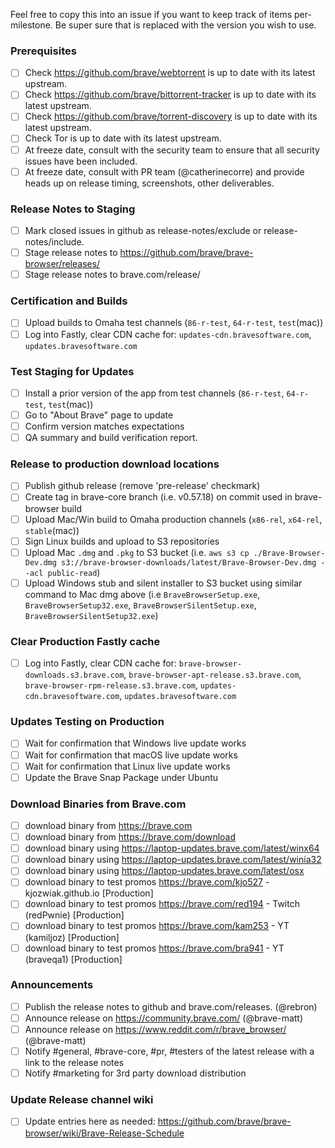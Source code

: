 Feel free to copy this into an issue if you want to keep track of items per-milestone.
Be super sure that <version> is replaced with the version you wish to use.

### Prerequisites

- [ ] Check https://github.com/brave/webtorrent is up to date with its latest upstream.
- [ ] Check https://github.com/brave/bittorrent-tracker is up to date with its latest upstream.
- [ ] Check https://github.com/brave/torrent-discovery is up to date with its latest upstream.
- [ ] Check Tor is up to date with its latest upstream.
- [ ] At freeze date, consult with the security team to ensure that all security issues have been included.
- [ ] At freeze date, consult with PR team (@catherinecorre) and provide heads up on release timing, screenshots, other deliverables.

### Release Notes to Staging
- [ ] Mark closed issues in github as release-notes/exclude or release-notes/include.
- [ ] Stage release notes to https://github.com/brave/brave-browser/releases/
- [ ] Stage release notes to brave.com/release/ 

### Certification and Builds
- [ ] Upload builds to Omaha test channels (`86-r-test`, `64-r-test`, `test`(mac))
- [ ] Log into Fastly, clear CDN cache for: `updates-cdn.bravesoftware.com`, `updates.bravesoftware.com`

### Test Staging for Updates
- [ ] Install a prior version of the app from test channels (`86-r-test`, `64-r-test`, `test`(mac))
- [ ] Go to "About Brave" page to update
- [ ] Confirm version matches expectations
- [ ] QA summary and build verification report.

### Release to production download locations
- [ ] Publish github release (remove 'pre-release' checkmark)
- [ ] Create tag in brave-core branch (i.e. v0.57.18) on commit used in brave-browser build
- [ ] Upload Mac/Win build to Omaha production channels (`x86-rel`, `x64-rel`, `stable`(mac))
- [ ] Sign Linux builds and upload to S3 repositories
- [ ] Upload Mac `.dmg` and `.pkg` to S3 bucket (i.e. `aws s3 cp ./Brave-Browser-Dev.dmg s3://brave-browser-downloads/latest/Brave-Browser-Dev.dmg --acl public-read`)
- [ ] Upload Windows stub and silent installer to S3 bucket using similar command to Mac dmg above (i.e `BraveBrowserSetup.exe`, `BraveBrowserSetup32.exe`, `BraveBrowserSilentSetup.exe`, `BraveBrowserSilentSetup32.exe`)

### Clear Production Fastly cache
- [ ] Log into Fastly, clear CDN cache for: `brave-browser-downloads.s3.brave.com`, `brave-browser-apt-release.s3.brave.com`, `brave-browser-rpm-release.s3.brave.com`, `updates-cdn.bravesoftware.com`, `updates.bravesoftware.com`

### Updates Testing on Production
- [ ] Wait for confirmation that Windows live update works
- [ ] Wait for confirmation that macOS live update works
- [ ] Wait for confirmation that Linux live update works
- [ ] Update the Brave Snap Package under Ubuntu

### Download Binaries from Brave.com
- [ ] download binary from https://brave.com
- [ ] download binary from https://brave.com/download
- [ ] download binary using https://laptop-updates.brave.com/latest/winx64
- [ ] download binary using https://laptop-updates.brave.com/latest/winia32
- [ ] download binary using https://laptop-updates.brave.com/latest/osx
- [ ] download binary to test promos https://brave.com/kjo527 - kjozwiak.github.io [Production]
- [ ] download binary to test promos https://brave.com/red194 - Twitch (redPwnie) [Production]
- [ ] download binary to test promos https://brave.com/kam253 - YT (kamiljoz) [Production]
- [ ] download binary to test promos https://brave.com/bra941 - YT (braveqa1) [Production]

### Announcements
- [ ] Publish the release notes to github and brave.com/releases. (@rebron) 
- [ ] Announce release on https://community.brave.com/ (@brave-matt)
- [ ] Announce release on https://www.reddit.com/r/brave_browser/ (@brave-matt)
- [ ] Notify #general, #brave-core, #pr, #testers of the latest release with a link to the release notes
- [ ] Notify #marketing for 3rd party download distribution

### Update Release channel wiki
- [ ] Update entries here as needed: https://github.com/brave/brave-browser/wiki/Brave-Release-Schedule


